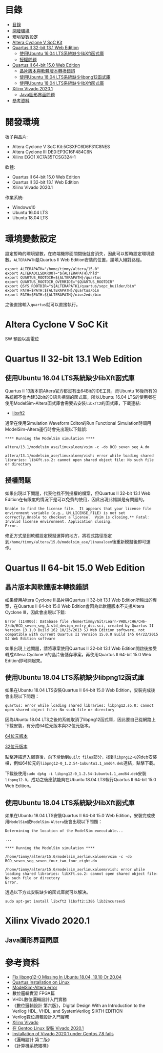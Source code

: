 
# 目錄

<!-- @import "[TOC]" {cmd="toc" depthFrom=1 depthTo=6 orderedList=false} -->
<!-- code_chunk_output -->

- [目錄](#目錄)
- [開發環境](#開發環境)
- [環境變數設定](#環境變數設定)
- [Altera Cyclone V SoC Kit](#altera-cyclone-v-soc-kit)
- [Quartus II 32-bit 13.1 Web Edition](#quartus-ii-32-bit-131-web-edition)
  - [使用Ubuntu 16.04 LTS系統缺少libXft函式庫](#使用ubuntu-1604-lts系統缺少libxft函式庫)
  - [授權問題](#授權問題)
- [Quartus II 64-bit 15.0 Web Edition](#quartus-ii-64-bit-150-web-edition)
  - [晶片版本與軟體版本轉換錯誤](#晶片版本與軟體版本轉換錯誤)
  - [使用Ubuntu 18.04 LTS系統缺少libpng12函式庫](#使用ubuntu-1804-lts系統缺少libpng12函式庫)
  - [使用Ubuntu 18.04 LTS系統缺少libXft函式庫](#使用ubuntu-1804-lts系統缺少libxft函式庫)
- [Xilinx Vivado 2020.1](#xilinx-vivado-20201)
  - [Java圖形界面問題](#java圖形界面問題)
- [參考資料](#參考資料)

<!-- /code_chunk_output -->

# 開發環境
板子與晶片:

- Altera Cyclone V SoC Kit:5CSXFC6D6F31C8NES
- Altera Cyclone III DE0:EP3C16F484C6N
- Xilinx EGO1 XC7A35TCSG324-1

軟體:

- Quartus II 64-bit 15.0 Web Edition
- Quartus II 32-bit 13.1 Web Edition
- Xilinx Vivado 2020.1

作業系統:

- Windows10
- Ubuntu 16.04 LTS
- Ubuntu 18.04 LTS

# 環境變數設定
設定暫時的環境變數，在終端機界面關閉後就會消失，因此可以暫時設定環境變數。`ALTERAPATH`是Quartus II Web Edition安裝的位置，請填入絕對路徑。

```
export ALTERAPATH="/home/timmy/altera/15.0"
export ALTERAOCLSDKROOT="${ALTERAPATH}/hld"
export QUARTUS_ROOTDIR=${ALTERAPATH}/quartus
export QUARTUS_ROOTDIR_OVERRIDE="$QUARTUS_ROOTDIR"
export QSYS_ROOTDIR="${ALTERAPATH}/quartus/sopc_builder/bin"
export PATH=$PATH:${ALTERAPATH}/quartus/bin
export PATH=$PATH:${ALTERAPATH}/nios2eds/bin
```

之後直接輸入`quartus`就可以直接執行。

# Altera Cyclone V SoC Kit
SW 預設以高電位

# Quartus II 32-bit 13.1 Web Edition
## 使用Ubuntu 16.04 LTS系統缺少libXft函式庫
Quartus II 13版本前Altera官方都沒有出64Bit的IDE工具，而Ubuntu 16後所有的系統都不會內建32bit的C語言相關的函式庫，所以Ubuntu 16.04 LTS的使用者在使用ModelSim-Altera函式庫會需要去安裝`libxft2`的函式庫，下載連結:
- [libxft2](https://packages.ubuntu.com/xenial/libxft2)

通常在使用Simulation Waveform Editor的Run Functional Simulation時調用ModelSim-Altera運行時會先出現以下錯誤:
```
**** Running the ModelSim simulation ****

altera/13.1/modelsim_ase/linuxaloem/vsim -c -do BCD_seven_seg_A.do

altera/13.1/modelsim_ase/linuxaloem/vish: error while loading shared libraries: libXft.so.2: cannot open shared object file: No such file or directory
```

## 授權問題
如果出現以下問題，代表他找不到授權的檔案，但Quartus II 32-bit 13.1 Web Edition在有限度的情況下是可以免費的使用，因此出現此錯誤是有問題的。

```
Unable to find the license file.  It appears that your license file environment variable (e.g., LM_LICENSE_FILE) is not set correctly.Unable to checkout a license.  Vsim is closing.** Fatal: Invalid license environment. Application closing.
Error.
```

修正方式是到軟體設定模擬運算的地方，將程式路徑指定到`/home/timmy/altera/15.0/modelsim_ase/linuxaloem`後重新模擬後即可運作。

# Quartus II 64-bit 15.0 Web Edition
## 晶片版本與軟體版本轉換錯誤
如果使用Altera Cyclone III晶片與Quartus II 32-bit 13.1 Web Edition所輸出的專案，在Quartus II 64-bit 15.0 Web Edition會因為此軟體版本不支援Altera Cyclone III，因此會出現以下錯:

```
Error (114006): Database file /home/timmy/Git/Learn-VHDL/CH6/CH6-2/db/BCD_seven_seg_A.sld_design_entry_dsc.sci, created by Quartus II Version 13.1.0 Build 162 10/23/2013 SJ Web Edition software, not compatible with current Quartus II Version 15.0.0 Build 145 04/22/2015 SJ Web Edition software
```

如果出現上述問題，請將專案使用Quartus II 32-bit 13.1 Web Edition開啟後接受轉成Altera Cyclone V的晶片後儲存專案，再使用Quartus II 64-bit 15.0 Web Edition即可開起來。

## 使用Ubuntu 18.04 LTS系統缺少libpng12函式庫
如果在Ubuntu 18.04 LTS安裝Quartus II 64-bit 15.0 Web Edition，安裝完成後會出現以下問題：

```
quartus: error while loading shared libraries: libpng12.so.0: cannot open shared object file: No such file or directory
```

因為Ubuntu 18.04 LTS之後的系統取消了libpng12函式庫，因此要自己從網路上下載安裝，有分成64位元版本與32位元版本。

[64位元版本](https://launchpad.net/~ubuntu-security/+archive/ubuntu/ppa/+build/15108504)

[32位元版本](https://launchpad.net/~ubuntu-security/+archive/ubuntu/ppa/+build/15108507)

點擊連結進入網頁後，向下滑動到`Built files`部分，找到`libpng12-0`的deb安裝檔，例如64位元的`libpng12-0_1.2.54-1ubuntu1.1_amd64.deb`連結，點擊下載。

下載後使用`sudo dpkg -i libpng12-0_1.2.54-1ubuntu1.1_amd64.deb`安裝`libpng12-0`，成功之後應該能夠在Ubuntu 18.04 LTS執行Quartus II 64-bit 15.0 Web Edition。

## 使用Ubuntu 18.04 LTS系統缺少libXft函式庫
如果在Ubuntu 18.04 LTS安裝Quartus II 64-bit 15.0 Web Edition，安裝完成使用`ModelSim`或`ModelSim-Altera`後會出現以下問題：

```
Determining the location of the ModelSim executable...

...

**** Running the ModelSim simulation ****

/home/timmy/altera/15.0/modelsim_ae/linuxaloem/vsim -c -do BCD_seven_seg_seven_four_two_four_eight.do

/home/timmy/altera/15.0/modelsim_ae/linuxaloem/vish: error while loading shared libraries: libXft.so.2: cannot open shared object file: No such file or directory
Error.
```

透過以下方式安裝缺少的函式庫就可以解決。

```
sudo apt-get install libxft2 libxft2:i386 lib32ncurses5
```

# Xilinx Vivado 2020.1
## Java圖形界面問題
# 參考資料
- [Fix libpng12-0 Missing In Ubuntu 18.04, 19.10 Or 20.04](https://www.linuxuprising.com/2018/05/fix-libpng12-0-missing-in-ubuntu-1804.html)
- [Quartus installation on Linux](http://www.armadeus.org/wiki/index.php?title=Quartus_installation_on_Linux)
- [ModelSim-Altera error](https://stackoverflow.com/questions/31908525/modelsim-altera-error)
- 數位邏輯實習 FPGA篇
- VHDL數位邏輯設計入門實務
- 《數位邏輯設計 第六版》，Digital Design With an Introduction to the Verilog HDL, VHDL, and SystemVerilog SIXTH EDITION
- Verilog數位邏輯設計入門實務
- [Xilinx Vivado](https://wiki.archlinux.org/index.php/Xilinx_Vivado)
- [在 Gentoo Linux 安裝 Vivado 2020.1](https://coldnew.github.io/16cb6a8e/)
- [Installation of Vivado 2020.1 under Centos 7.8 fails](https://forums.xilinx.com/t5/Installation-and-Licensing/Installation-of-Vivado-2020-1-under-Centos-7-8-fails/td-p/1115482)
- 《邏輯設計 第二版》
- 《計算機系統結構》
